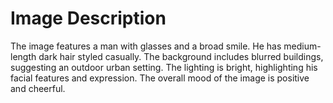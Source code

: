 # Image Description

The image features a man with glasses and a broad smile. He has medium-length dark hair styled casually. The background includes blurred buildings, suggesting an outdoor urban setting. The lighting is bright, highlighting his facial features and expression. The overall mood of the image is positive and cheerful.
